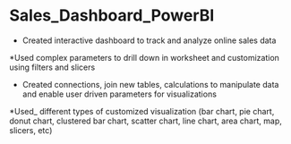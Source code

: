 # Sales_Dashboard_PowerBI
* Created interactive dashboard to track and analyze online sales data

*Used complex parameters to drill down in worksheet and
customization using filters and slicers

* Created connections, join new tables, calculations to manipulate
data and enable user driven parameters for visualizations

*Used_ different types of customized
visualization (bar chart, pie chart, donut chart,
clustered bar chart, scatter chart, line chart,
area chart, map, slicers, etc)

 

